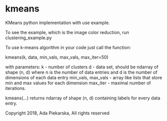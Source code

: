 # kmeans
KMeans python implementation with use example.

To see the example, which is the image color reduction, run clustering_example.py

To use k-means algorithm in your code just call the function:

kmeans(k, data, min_vals, max_vals, max_iter=50)

with parameters:
k - number of clusters
d - data set, should be ndarray of shape (n, d) where n is the number
of data entries and d is the number of dimensions of each data entry
min_vals, max_vals - array like lists that store min and max values
for each dimension
max_iter - maximal number of iterations.

kmeans(...) returns ndarray of shape (n, d) containing labels for
every data entry.

Copyright 2018, Ada Piekarska, All rights reserved

